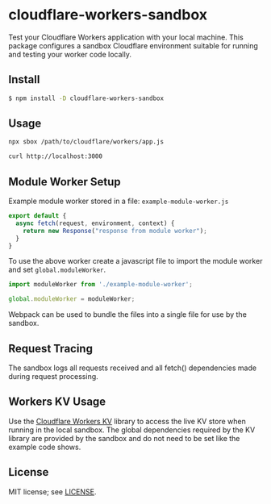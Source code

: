 # cloudflare-workers-sandbox

Test your Cloudflare Workers application with your local machine.  This package configures a sandbox Cloudflare environment suitable for running and testing your worker code locally.

## Install
```sh
$ npm install -D cloudflare-workers-sandbox
```

## Usage
```sh
npx sbox /path/to/cloudflare/workers/app.js

curl http://localhost:3000
```

## Module Worker Setup

Example module worker stored in a file: `example-module-worker.js`

```javascript
export default {
  async fetch(request, environment, context) {
    return new Response("response from module worker");
  }
}
```

To use the above worker create a javascript file to import the module
worker and set `global.moduleWorker`.

```javascript
import moduleWorker from './example-module-worker';

global.moduleWorker = moduleWorker;
```

Webpack can be used to bundle the files into a single file for use by the sandbox.

## Request Tracing
The sandbox logs all requests received and all fetch() dependencies made during request processing.

## Workers KV Usage
Use the [Cloudflare Workers KV](https://www.npmjs.com/package/cloudflare-workers-kv) library to access the live KV store when running in the local sandbox.  The global dependencies required by the KV library are provided by the sandbox and do not need to be set like the example code shows.

## License
MIT license; see [LICENSE](./LICENSE).
